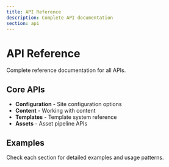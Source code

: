 ```yaml
---
title: API Reference
description: Complete API documentation
section: api
---
```


# API Reference

Complete reference documentation for all APIs.

## Core APIs

- **Configuration** - Site configuration options
- **Content** - Working with content
- **Templates** - Template system reference
- **Assets** - Asset pipeline APIs

## Examples

Check each section for detailed examples and usage patterns.

